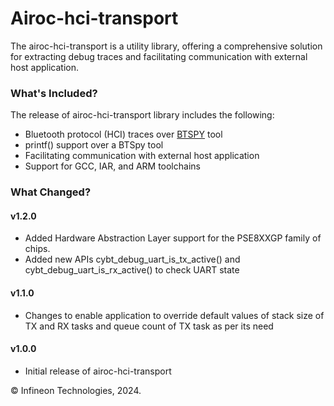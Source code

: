 # Airoc-hci-transport
The airoc-hci-transport is a utility library, offering a comprehensive solution for extracting debug traces and facilitating communication with external host application.

### What's Included?
The release of airoc-hci-transport library includes the following:
- Bluetooth protocol (HCI) traces over [BTSPY](https://github.com/Infineon/btsdk-utils) tool
- printf() support over a BTSpy tool
- Facilitating communication with external host application
- Support for GCC, IAR, and ARM toolchains

### What Changed?

#### v1.2.0
* Added Hardware Abstraction Layer support for the PSE8XXGP family of chips.
* Added new APIs cybt_debug_uart_is_tx_active() and cybt_debug_uart_is_rx_active() to check UART state

#### v1.1.0
* Changes to enable application to override default values of stack size of TX and RX tasks and queue count of TX task as per its need

#### v1.0.0
* Initial release of airoc-hci-transport

 © Infineon Technologies, 2024.